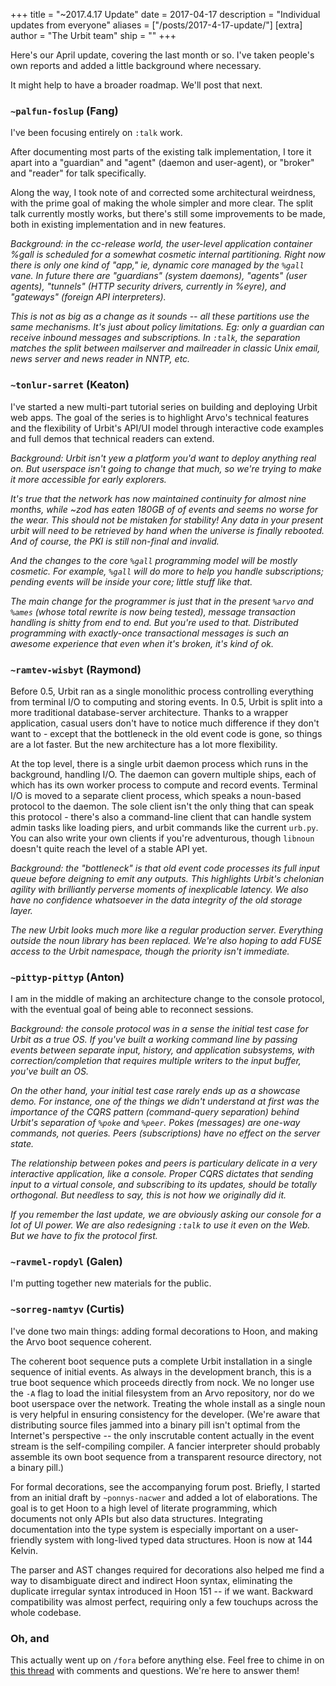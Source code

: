 +++
title = "~2017.4.17 Update"
date = 2017-04-17
description = "Individual updates from everyone"
aliases = ["/posts/2017-4-17-update/"]
[extra]
author = "The Urbit team"
ship = ""
+++

Here's our April update, covering the last month or so.  I've taken people's own
reports and added a little background where necessary.

It might help to have a broader roadmap.  We'll post that next.

### `~palfun-foslup` (Fang)

I've been focusing entirely on `:talk` work.

After documenting most parts of the existing talk implementation, I tore it apart
into a "guardian" and "agent" (daemon and user-agent), or "broker" and "reader" for
talk specifically.

Along the way, I took note of and corrected some architectural weirdness, with the
prime goal of making the whole simpler and more clear. The split talk currently
mostly works, but there's still some improvements to be made, both in existing
implementation and in new features.

_Background: in the cc-release world, the user-level application container %gall
is scheduled for a somewhat cosmetic internal partitioning.  Right now there is
only one kind of "app," ie, dynamic core managed by the `%gall` vane.  In future
there are "guardians" (system daemons), "agents" (user agents), "tunnels" (HTTP
security drivers, currently in %eyre), and "gateways" (foreign API interpreters)._

_This is not as big as a change as it sounds -- all these partitions use the same
mechanisms.  It's just about policy limitations.  Eg: only a guardian can receive
inbound messages and subscriptions.  In `:talk`, the separation matches the split
between mailserver and mailreader in classic Unix email, news server and news
reader in NNTP, etc._

### `~tonlur-sarret` (Keaton)

I've started a new multi-part tutorial series on building and deploying Urbit web
apps. The goal of the series is to highlight Arvo's technical features and the
flexibility of Urbit's API/UI model through interactive code examples and full
demos that technical readers can extend.

_Background: Urbit isn't yew a platform you'd want to deploy anything real on.
But userspace isn't going to change that much, so we're trying to make it more
accessible for early explorers._

_It's true that the network has now maintained continuity for almost nine months,
while ~zod has eaten 180GB of of events and seems no worse for the wear.  This
should not be mistaken for stability!  Any data in your present urbit will need to
be retrieved by hand when the universe is finally rebooted.  And of course, the
PKI is still non-final and invalid._

_And the changes to the core `%gall` programming model will be mostly cosmetic.
For example, `%gall` will do more to help you handle subscriptions; pending events
will be inside your core; little stuff like that._

_The main change for the programmer is just that in the present `%arvo` and
`%ames` (whose total rewrite is now being tested), message transaction handling is
shitty from end to end.  But you're used to that.  Distributed programming with
exactly-once transactional messages is such an awesome experience that even when
it's broken, it's kind of ok._

### `~ramtev-wisbyt` (Raymond)

Before 0.5, Urbit ran as a single monolithic process controlling everything from
terminal I/O to computing and storing events. In 0.5, Urbit is split into a more
traditional database-server architecture.  Thanks to a wrapper application, casual
users don't have to notice much difference if they don't want to - except that the
bottleneck in the old event code is gone, so things are a lot faster. But the new
architecture has a lot more flexibility.

At the top level, there is a single urbit daemon process which runs in the
background, handling I/O. The daemon can govern multiple ships, each of which has
its own worker process to compute and record events. Terminal I/O is moved to a
separate client process, which speaks a noun-based protocol to the daemon.  The
sole client isn't the only thing that can speak this protocol - there's also a
command-line client that can handle system admin tasks like loading piers, and
urbit commands like the current `urb.py`. You can also write your own clients if
you're adventurous, though `libnoun` doesn't quite reach the level of a stable API
yet.

_Background: the "bottleneck" is that old event code processes its full input
queue before deigning to emit any outputs.  This highlights Urbit's chelonian
agility with brilliantly perverse moments of inexplicable latency.  We also have
no confidence whatsoever in the data integrity of the old storage layer._

_The new Urbit looks much more like a regular production server.  Everything
outside the noun library has been replaced.  We're also hoping to add FUSE access
to the Urbit namespace, though the priority isn't immediate._

### `~pittyp-pittyp` (Anton)

I am in the middle of making an architecture change to the console protocol, with
the eventual goal of being able to reconnect sessions.

_Background: the console protocol was in a sense the initial test case for Urbit
as a true OS.  If you've built a working command line by passing events between
separate input, history, and application subsystems, with correction/completion
that requires multiple writers to the input buffer, you've built an OS._

_On the other hand, your initial test case rarely ends up as a showcase demo.  For
instance, one of the things we didn't understand at first was the importance of
the CQRS pattern (command-query separation) behind Urbit's separation of `%poke`
and `%peer`.  Pokes (messages) are one-way commands, not queries.  Peers
(subscriptions) have no effect on the server state._

_The relationship between pokes and peers is particulary delicate in a very
interactive application, like a console.  Proper CQRS dictates that sending input
to a virtual console, and subscribing to its updates, should be totally
orthogonal.  But needless to say, this is not how we originally did it._

_If you remember the last update, we are obviously asking our console for a lot of
UI power.  We are also redesigning `:talk` to use it even on the Web.  But we have
to fix the protocol first._

### `~ravmel-ropdyl` (Galen)

I'm putting together new materials for the public.

### `~sorreg-namtyv` (Curtis)

I've done two main things: adding formal decorations to Hoon, and making the Arvo
boot sequence coherent.

The coherent boot sequence puts a complete Urbit installation in a single sequence
of initial events.  As always in the development branch, this is a true boot
sequence which proceeds directly from nock.  We no longer use the `-A` flag to
load the initial filesystem from an Arvo repository, nor do we boot userspace over
the network.  Treating the whole install as a single noun is very helpful in
ensuring consistency for the developer.  (We're aware that distributing source
files jammed into a binary pill isn't optimal from the Internet's perspective --
the only inscrutable content actually in the event stream is the self-compiling
compiler.  A fancier interpreter should probably assemble its own boot sequence
from a transparent resource directory, not a binary pill.)

For formal decorations, see the accompanying forum post.  Briefly, I started from
an initial draft by `~ponnys-nacwer` and added a lot of elaborations.  The goal is
to get Hoon to a high level of literate programming, which documents not only APIs
but also data structures.  Integrating documentation into the type system is
especially important on a user-friendly system with long-lived typed data
structures.  Hoon is now at 144 Kelvin.

The parser and AST changes required for decorations also helped me find a way to
disambiguate direct and indirect Hoon syntax, eliminating the duplicate irregular
syntax introduced in Hoon 151 -- if we want.  Backward compatibility was almost
perfect, requiring only a few touchups across the whole codebase.

### Oh, and

This actually went up on `/fora` before anything else.  Feel free to chime in on
[this thread](http://urbit.org/fora/posts/~2017.3.1..22.06.50..bf2a~/) with
comments and questions.  We're here to answer them!
